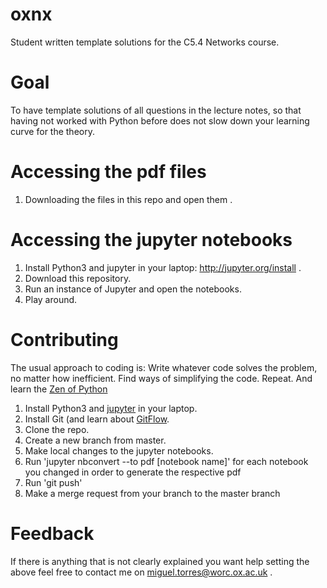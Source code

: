 # oxnx
Student written template solutions for the C5.4 Networks course.

# Goal
To have template solutions of all questions in the lecture notes, so that having not worked with Python before does not slow down your learning curve for the theory.		

# Accessing the pdf files

1. Downloading the files in this repo and open them .

# Accessing the jupyter notebooks
1. Install Python3 and jupyter in your laptop: http://jupyter.org/install .
2. Download this repository.
3. Run an instance of Jupyter and open the notebooks.
4. Play around.

# Contributing

The usual approach to coding is: Write whatever code solves the problem, no matter how inefficient. Find ways of simplifying the code. Repeat. And learn the [Zen of Python](https://www.python.org/dev/peps/pep-0020/)

1. Install Python3 and [jupyter](http://jupyter.org/install) in your laptop.
2. Install Git (and learn about [GitFlow](https://www.atlassian.com/git/tutorials/comparing-workflows/gitflow-workflow).
3. Clone the repo.
4. Create a new branch from master.
5. Make local changes to the jupyter notebooks.
6. Run 'jupyter nbconvert --to pdf [notebook name]' for each notebook you changed in order to generate the respective pdf
7. Run 'git push'
8. Make a merge request from your branch to the master branch

# Feedback
If there is anything that is not clearly explained you want help setting the above feel free to contact me on miguel.torres@worc.ox.ac.uk .